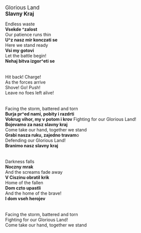 <big>Glorious Land<br>
<b>Slavny Kraj</big></b>


Endless waste<br>
**Vsekde ^zalost** <br>
Our patience runs thin<br>
**U^z nasz mir konczati se**<br>
Here we stand ready<br>
**Vsi my gotovi**<br>
Let the battle begin!<br>
**Nehaj bitva izgor^eti se**<br>
<br><br>
Hit back! Charge!<br>
As the forces arrive<br>
Shove! Go! Push!<br>
Leave no foes left alive!<br>
<br><br>
Facing the storm, battered and torn<br>
**Burja pr^ed nami, pobity i razdrti**<br>
**Vokrug vihor, my v potom i krov**
Fighting for our Glorious Land!<br>
**Bojevamo za nasz slavny kraj**<br>
Come take our hand, together we stand<br>
**Grabi nasza ruku, zajedno travam**o<br>
Defending our Glorious Land!<br>
**Branimo nasz slavny kraj**<br>
<br><br>
Darkness falls<br>
**Noczny mrak**<br>
And the screams fade away<br>
**V Ciszinu obratil krik**<br>
Home of the fallen<br>
**Dom czto upastli**<br>
And the home of the brave!<br>
**I dom vseh herojev**<br>
<br><br>
Facing the storm, battered and torn<br>
Fighting for our Glorious Land!<br>
Come take our hand, together we stand<br>

